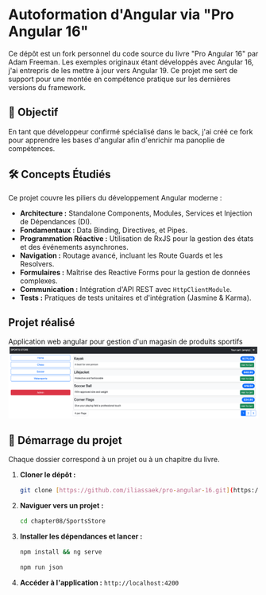 # Autoformation d'Angular via "Pro Angular 16"

Ce dépôt est un fork personnel du code source du livre "Pro Angular 16" par Adam Freeman. Les exemples originaux étant développés avec Angular 16, j'ai entrepris de les mettre à jour vers Angular 19. Ce projet me sert de support pour une montée en compétence pratique sur les dernières versions du framework.

## 🎯 Objectif

En tant que développeur confirmé spécialisé dans le back, j'ai créé ce fork pour apprendre les bases d'angular afin d'enrichir ma panoplie de compétences.

## 🛠️ Concepts Étudiés

Ce projet couvre les piliers du développement Angular moderne :

* **Architecture :** Standalone Components, Modules, Services et Injection de Dépendances (DI).
* **Fondamentaux :** Data Binding, Directives, et Pipes.
* **Programmation Réactive :** Utilisation de RxJS pour la gestion des états et des événements asynchrones.
* **Navigation :** Routage avancé, incluant les Route Guards et les Resolvers.
* **Formulaires :** Maîtrise des Reactive Forms pour la gestion de données complexes.
* **Communication :** Intégration d'API REST avec `HttpClientModule`.
* **Tests :** Pratiques de tests unitaires et d'intégration (Jasmine & Karma).

## Projet réalisé
Application web angular pour gestion d'un magasin de produits sportifs
![img.png](img.png)

## 🚀 Démarrage du projet

Chaque dossier correspond à un projet ou à un chapitre du livre.

1.  **Cloner le dépôt :**
    ```bash
    git clone [https://github.com/iliassaek/pro-angular-16.git](https://github.com/iliassaek/pro-angular-16.git)
    ```

2.  **Naviguer vers un projet :**

    ```bash
    cd chapter08/SportsStore
    ```

3.  **Installer les dépendances et lancer :**
    ```bash
    npm install && ng serve
    ```
    ```bash
    npm run json
    ```

4.  **Accéder à l'application :** `http://localhost:4200`
